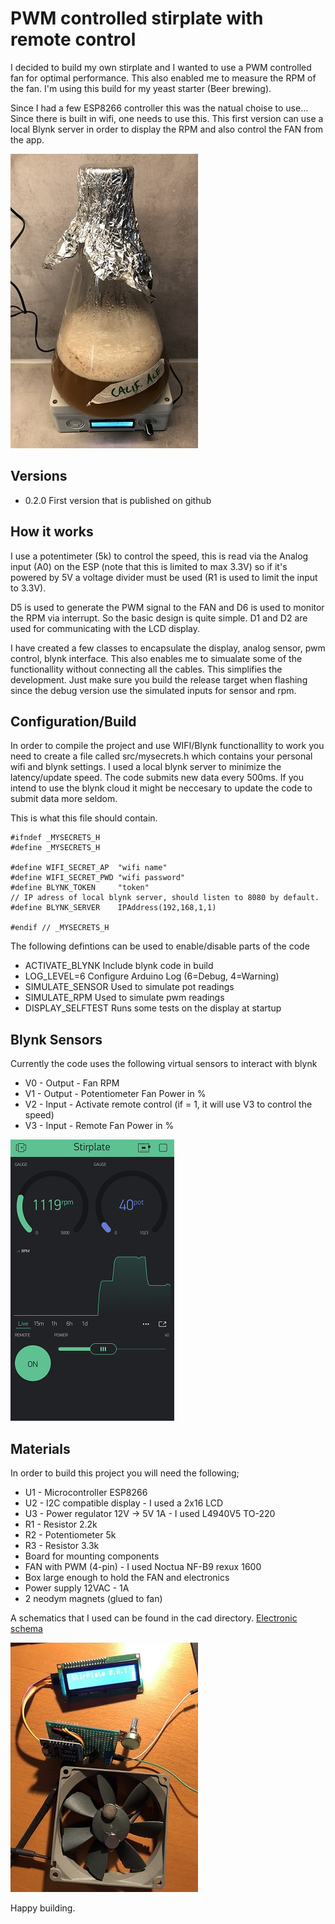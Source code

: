 # PWM controlled stirplate with remote control

I decided to build my own stirplate and I wanted to use a PWM controlled fan for optimal performance. This also enabled me to measure the RPM of the fan. I'm using this build for my yeast starter (Beer brewing).

Since I had a few ESP8266 controller this was the natual choise to use... Since there is built in wifi, one needs to use this. This first version can use a local Blynk server in order to display the RPM and also control the FAN from the app. 

![Yeast fermentation](img/stirplate.jpg)

## Versions

* 0.2.0 First version that is published on github

## How it works

I use a potentimeter (5k) to control the speed, this is read via the Analog input (A0) on the ESP (note that this is limited to max 3.3V) so if it's powered by 5V a voltage divider must be used (R1 is used to limit the input to 3.3V). 

D5 is used to generate the PWM signal to the FAN and D6 is used to monitor the RPM via interrupt. So the basic design is quite simple. D1 and D2 are used for communicating with the LCD display.

I have created a few classes to encapsulate the display, analog sensor, pwm control, blynk interface. This also enables me to simualate some of the functionallity without connecting all the cables. This simplifies the development. Just make sure you build the release target when flashing since the debug version use the simulated inputs for sensor and rpm.

## Configuration/Build

In order to compile the project and use WIFI/Blynk functionallity to work you need to create a file called src/mysecrets.h which contains your personal wifi and blynk settings. I used a local blynk server to minimize the latency/update speed. The code submits new data every 500ms. If you intend to use the blynk cloud it might be neccesary to update the code to submit data more seldom.

This is what this file should contain. 
```
#ifndef _MYSECRETS_H
#define _MYSECRETS_H

#define WIFI_SECRET_AP  "wifi name"
#define WIFI_SECRET_PWD "wifi password"
#define BLYNK_TOKEN     "token"
// IP adress of local blynk server, should listen to 8080 by default.
#define BLYNK_SERVER    IPAddress(192,168,1,1)      

#endif // _MYSECRETS_H
```

The following defintions can be used to enable/disable parts of the code

* ACTIVATE_BLYNK    Include blynk code in build
* LOG_LEVEL=6       Configure Arduino Log (6=Debug, 4=Warning)
* SIMULATE_SENSOR   Used to simulate pot readings
* SIMULATE_RPM      Used to simulate pwm readings
* DISPLAY_SELFTEST  Runs some tests on the display at startup

## Blynk Sensors

Currently the code uses the following virtual sensors to interact with blynk

* V0 - Output - Fan RPM 
* V1 - Output - Potentiometer Fan Power in %
* V2 - Input  - Activate remote control (if = 1, it will use V3 to control the speed)
* V3 - Input  - Remote Fan Power in %

![Screenshot from Blynk](img/blynk.png)

## Materials

In order to build this project you will need the following;

* U1 - Microcontroller ESP8266
* U2 - I2C compatible display - I used a 2x16 LCD
* U3 - Power regulator 12V -> 5V 1A - I used L4940V5 TO-220
* R1 - Resistor 2.2k 
* R2 - Potentiometer 5k
* R3 - Resistor 3.3k
* Board for mounting components
* FAN with PWM (4-pin) - I used Noctua NF-B9 rexux 1600 
* Box large enough to hold the FAN and electronics
* Power supply 12VAC - 1A
* 2 neodym magnets (glued to fan)

A schematics that I used can be found in the cad directory. [Electronic schema](cad/schema.pdf)

![First build](img/build.jpg)

Happy building. 